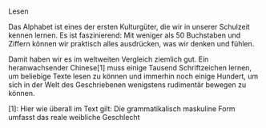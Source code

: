 #
Lesen

Das Alphabet ist eines der ersten Kulturgüter, die wir in unserer Schulzeit kennen lernen. Es ist faszinierend: Mit weniger als 50 Buchstaben und Ziffern können wir praktisch alles ausdrücken, was wir denken und fühlen.

Damit haben wir es im weltweiten Vergleich ziemlich gut. Ein heranwachsender Chinese[1] muss einige Tausend Schriftzeichen lernen, um beliebige Texte lesen zu können und immerhin noch einige Hundert, um sich in der Welt des Geschriebenen wenigstens rudimentär bewegen zu können.

[1]: Hier wie überall im Text gilt: Die grammatikalisch maskuline Form umfasst das reale weibliche Geschlecht
